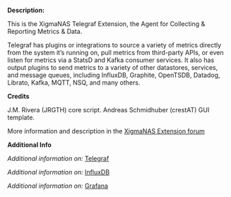 **Description:**

 This is the XigmaNAS Telegraf Extension, the Agent for Collecting & Reporting Metrics & Data.

 Telegraf has plugins or integrations to source a variety of
 metrics directly from the system it’s running on, pull metrics
 from third-party APIs, or even listen for metrics via a StatsD
 and Kafka consumer services. It also has output plugins to send
 metrics to a variety of other datastores, services, and message
 queues, including InfluxDB, Graphite, OpenTSDB, Datadog, Librato,
 Kafka, MQTT, NSQ, and many others.

**Credits**

 J.M. Rivera (JRGTH) core script.
 Andreas Schmidhuber (crestAT) GUI template.

More information and description in the <a href="https://www.xigmanas.com/forums/viewtopic.php?f=71&t=14127">XigmaNAS Extension forum</a>

**Additional Info**

 *Additional information on:* <a href="https://www.influxdata.com/time-series-platform/telegraf/">Telegraf</a>

 *Additional information on:* <a href="https://www.influxdata.com/">InfluxDB</a>

 *Additional information on:* <a href="https://grafana.com/">Grafana</a>
